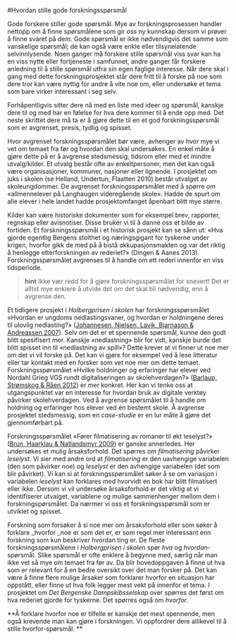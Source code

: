 #Hvordan stille gode forskningsspørsmål

Gode forskere stiller gode spørsmål. Mye av forskningsprosessen handler nettopp om å finne spørsmålene som gir oss ny kunnskap dersom vi prøver å finne svaret på dem. Gode spørsmål er ikke nødvendigvis det samme som vanskelige spørsmål; de kan også være enkle eller tilsynelatende selvinnlysende. Noen ganger må forskere stille spørsmål viss svar kan ha en viss nytte eller fortjeneste i samfunnet, andre ganger får forskere anledning til å stille spørsmål utfra sin egen faglige interesse. Når dere skal i gang med dette forskningsprosjektet står dere fritt til å forske på noe som dere tror kan være nyttig for andre å vite noe om, eller undersøke et tema som bare virker interessant i seg selv.

Forhåpentligvis sitter dere nå med en liste med ideer og spørsmål, kanskje dere til og med har en følelse for hva dere kommer til å ende opp med. Det neste skrittet dere må ta er å gjøre dette til en et god forskningsspørsmål som er avgrenset, presis, tydlig og spisset.

Hvor avgrenset forskningsspørsmålet bør være, avhenger av hvor mye vi vet om temaet fra før og hvordan den skal undersøkes. En enkel måte å gjøre dette på er å avgrense stedsmessig, tidsrom eller med et mindre utvalg/kilder. Et utvalg består ofte av enkeltpersoner, men det kan også være organisasjoner, kommuner, nasjoner eller lignende. I prosjektet om juks i skolen (se Helland, Undertun, Flaatten 2010) består utvalget av skoleungdommer. De avgrenset forskningsspørsmålet med å spørre om «allmennelever på Langhaugen videregående skole». Hadde de spurt om alle elever i hele landet hadde prosjektomfanget åpenbart blitt mye større.

Kilder kan være historiske dokumenter som for eksempel brev, rapporter, regnskap eller avisnotiser. Disse bruker vi til å danne oss et bilde av fortiden. Et forskningsspørsmål i et historisk prosjekt kan se sånn ut: «Hva gjorde egentlig Bergens stolthet og næringsgigant for tyskerne under krigen, hvorfor gikk de med på å bistå okkupasjonsmakten og var det riktig å henlegge etterforskningen av rederiet?» (Dingen & Aanes 2013). Forskningsspørsmålet avgrenses til å handle om ett rederi innenfor en viss tidsperiode.

>  **hint**    Ikke vær redd for å gjøre forskningsspørsmålet for snevert! Det er alltid mye enklere å utvide det om det skal bli nødvendig, enn å avgrense den.

Et tidligere prosjekt i _Holbergprisen i skolen_ har forskningsspørsmålet «Hvordan er ungdoms nedlastingsvaner, og hvordan er holdningene deres til ulovlig nedlasting?» ([Johannesen, Nielsen, Lavik, Bjarnason & Andreassen 2007][1]). Selv om det er et spennende spørsmål, kunne den godt blitt spesifisert mer. Kanskje «nedlastning» blir for vidt, kanskje burde det blitt spisset inn til «nedlastning av spill»? Dette krever at vi finner ut noe mer om det vi vil forske på. Det kan vi gjøre for eksempel ved å lese litteratur eller tar kontakt med en forsker som vet noe mer om dette temaet. Forskningsspørsmålet «Hvilke holdninger og erfaringer har elever ved Nordahl Grieg VGS rundt digitaliseringen av skolehverdagen?» ([Barlaup, Strømskog & Råen 2012][2]) er mer konkret. Her kan vi tenke oss at utgangspunktet var en interesse for hvordan bruk av digitale verktøy påvirker skolehverdagen. Ved å avgrense spørsmålet til å handle om holdning og erfaringer hos elever ved én bestemt skole. Å avgrense prosjektet stedsmessig, som en _case-studie_ er en lur måte å gjøre det gjennomførbart på.

   [1]: http://www.holbergprisen.no/images/materiell/2007_skole_Forskningsrapport_Piratpartyet.pdf (Ungdoms nedlastingsvaner og holdninger til ulovlig nedlasting )
   [2]: http://www.holbergprisen.no/sites/default/files/2012_skole_langhaugen.pdf (DIGITALISERINGEN AV SKOLEN)

Forskningsspørsmålet «Fører filmatisering av romaner til økt leselyst?» ([Brun, Haarklau & Natlandsmyr 2009][3]) er ganske annerledes. Her undersøkes et mulig årsaksforhold. Det spørres om _filmatisering_ påvirker _leselyst_. Vi sier med andre ord at _filmatisering_ er den uavhengige variabelen (den som påvirker noe) og _leselyst_ er den avhengige variabelen (det som blir påvirket). Vi kan si at forskningsspørsmålet søker å se om variasjon i variabelen _leselyst_ kan forklares med hvorvidt en bok har blitt filmatisert eller ikke. Dersom vi vil undersøke årsaksforhold er det viktig at vi identifiserer utvalget, variablene og mulige sammenhenger mellom dem i forskningspørsmålet. Da nærmer vi oss et forskningsspørsmål som er utviklet og spisset.

   [3]: http://www.holbergprisen.no/sites/default/files/2009_skole_fana_filmatisering_romaner.pdf (Filmatisering av romaner)

Forskning som forsøker å si noe mer om årsaksforhold eller som søker å forklare _hvorfor _noe er som det er, er som regel mer interessant enn forskning som kun beskriver hvordan ting er. De fleste forskningsspørsmålene i _Holbergprisen i skolen_ spør _hva_ og _hvordan_-spørsmål. Slike spørsmål er ofte enklere å begynne med, særlig når man ikke vet så mye om temaet fra før av. Da blir hovedoppgaven å finne ut hva som er relevant for å en bedre oversikt over det man forsker på. Det kan være å finne flere mulige årsaker som forklarer hvorfor en situasjon har oppstått, eller finne ut hva folk legger mest vekt på innenfor et tema. I prosjektet om _Det Bergenske Dampskibsselskap_ over spørres det først om hva rederiet gjorde for tyskerne. Det spørres også om _hvorfor._

**Å forklare hvorfor noe er tilfelle er kanskje det mest spennende, men også krevende man kan gjøre i forskningen. Vi oppfordrer dere allikevel til å stille hvorfor-spørsmål. **
